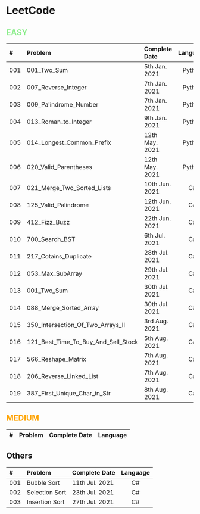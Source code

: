 # LeetCode

## <span style="color:LightGreen">**EASY**</span>

| #     | Problem                               | Complete Date     | Language     | 
| :---  | :---                                  |    :----          | :----:       |
| 001   | 001_Two_Sum                           | 5th Jan.  2021    | Python       |
| 002   | 007_Reverse_Integer                   | 7th Jan.  2021    | Python       |
| 003   | 009_Palindrome_Number                 | 7th Jan.  2021    | Python       |
| 004   | 013_Roman_to_Integer                  | 9th Jan.  2021    | Python       |
| 005   | 014_Longest_Common_Prefix             | 12th May. 2021    | Python       |
| 006   | 020_Valid_Parentheses                 | 12th May. 2021    | Python       |
| 007   | 021_Merge_Two_Sorted_Lists            | 10th Jun. 2021    | C#           |
| 008   | 125_Valid_Palindrome                  | 12th Jun. 2021    | C#           |
| 009   | 412_Fizz_Buzz                         | 22th Jun. 2021    | C#           |
| 010   | 700_Search_BST                        | 6th Jul. 2021     | C#           |
| 011   | 217_Cotains_Duplicate                 | 28th Jul. 2021    | C#           |
| 012   | 053_Max_SubArray                      | 29th Jul. 2021    | C#           |
| 013   | 001_Two_Sum                           | 30th Jul. 2021    | C#           |
| 014   | 088_Merge_Sorted_Array                | 30th Jul. 2021    | C#           |
| 015   | 350_Intersection_Of_Two_Arrays_II     | 3rd Aug. 2021     | C#           |
| 016   | 121_Best_Time_To_Buy_And_Sell_Stock   | 5th Aug. 2021     | C#           |
| 017   | 566_Reshape_Matrix                    | 7th Aug. 2021     | C#           |
| 018   | 206_Reverse_Linked_List               | 7th Aug. 2021     | C#           |
| 019   | 387_First_Unique_Char_in_Str          | 8th Aug. 2021     | C#           |

## <span style="color:Orange">**MEDIUM**</span>

| #     | Problem                       | Complete Date     | Language     | 
| :---  | :---                          |    :----          | :----:       |

## **Others**</span>

| #     | Problem                       | Complete Date     | Language     | 
| :---  | :---                          |    :----          | :----:       |
| 001   | Bubble Sort                   | 11th Jul. 2021    | C#           |
| 002   | Selection Sort                | 23th Jul. 2021    | C#           |
| 003   | Insertion Sort                | 27th Jul. 2021    | C#           |
